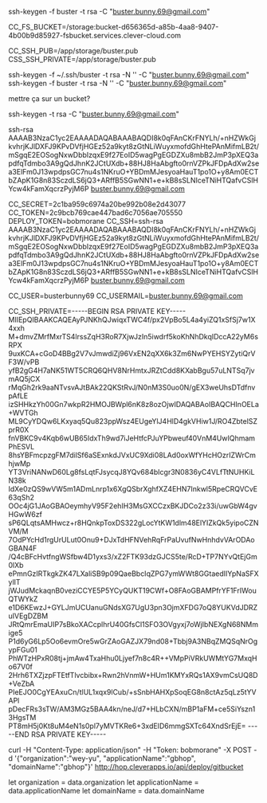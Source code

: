 ssh-keygen -f buster -t rsa -C "buster.bunny.69@gmail.com"

CC_FS_BUCKET=/storage:bucket-d656365d-a85b-4aa8-9407-4b00b9d85927-fsbucket.services.clever-cloud.com

CC_SSH_PUB=/app/storage/buster.pub
CSS_SSH_PRIVATE=/app/storage/buster.pub


ssh-keygen -f ~/.ssh/buster -t rsa -N '' -C "buster.bunny.69@gmail.com"
ssh-keygen -f buster -t rsa -N '' -C "buster.bunny.69@gmail.com"

mettre ça sur un bucket?

ssh-keygen -t rsa -C "buster.bunny.69@gmail.com"

ssh-rsa AAAAB3NzaC1yc2EAAAADAQABAAABAQDI8k0qFAnCKrFNYLh/+nHZWkGjkvhrjKJlDXFJ9KPvDVfjHGEz52a9kyt8zGtNLiWuyxmofdGhHtePAnMifmLB2t/mSgqE2EOSogNxwDbbIzqxE9f27EoID5wagPgEGDZXu8mbB2JmP3pXEQ3apdfqTdmbo3A9gQdJhnK2JCtUXdb+88HJ8HaAbgfto0rnVZPkJFDpAdXw2sea3ElFm0J13wpdpsGC7nu4s1NKruO+YBDmMJesyoaHauT1po1O+y8Am0ECTbZApK1G8n83SczdLS6jQ3+ARffB5SGwNN1+e+kB8sSLNIceTNiHTQafvCSlHYcw4kFamXqcrzPyjM6P buster.bunny.69@gmail.com

CC_SECRET=2c1ba959c6974a20be992b08e2d43077
CC_TOKEN=2c9bcb769cae447bad6c7056ae705550
DEPLOY_TOKEN=bobmorane
CC_SSH=ssh-rsa AAAAB3NzaC1yc2EAAAADAQABAAABAQDI8k0qFAnCKrFNYLh/+nHZWkGjkvhrjKJlDXFJ9KPvDVfjHGEz52a9kyt8zGtNLiWuyxmofdGhHtePAnMifmLB2t/mSgqE2EOSogNxwDbbIzqxE9f27EoID5wagPgEGDZXu8mbB2JmP3pXEQ3apdfqTdmbo3A9gQdJhnK2JCtUXdb+88HJ8HaAbgfto0rnVZPkJFDpAdXw2sea3ElFm0J13wpdpsGC7nu4s1NKruO+YBDmMJesyoaHauT1po1O+y8Am0ECTbZApK1G8n83SczdLS6jQ3+ARffB5SGwNN1+e+kB8sSLNIceTNiHTQafvCSlHYcw4kFamXqcrzPyjM6P buster.bunny.69@gmail.com

CC_USER=busterbunny69
CC_USERMAIL=buster.bunny.69@gmail.com

CC_SSH_PRIVATE=-----BEGIN RSA PRIVATE KEY-----
MIIEpQIBAAKCAQEAyPJNKhQJwiqxTWC4f/px2VpBo5L4a4yiZQ1xSfSj7w1X4xxh
M+dmvZMrfMxrTS4lrssZqH3RoR7XjwJzIn5iwdrf5koKhNhDkqIDccA22yM6sRPX
9uxKCA+cGoD4BBg2V7vJmwdiZj96VxEN2qXX6k3Zm6NwPYEHSYZytiQrVF3W/vPB
yfB2gG4H7aNK51WT5CRQ6QHV8NrHmtxJRZtCdd8KXabBgu57uLNTSq7jvmAQ5jCX
rMqGh2rk9aaNTvsvAJtBAk22QKStRvJ/N0nM3S0uo0N/gEX3weUhsDTdfnvpAfLE
izSHHkzYh00Gn7wkpR2HMOJBWpl6nK8z8ozOjwIDAQABAoIBAQCHInOELa+WVTGh
ML9CyYDQw6LKxyaq5Qu823ppWsz4EUgeYlJ4HlD4gkVHiw1J/RO4ZbtelSZprR0X
fnVBKC9v4Kqb6wUB65IdxTh9wd7iJeHtfcPJuYPbweuf40VnM4UwIQhmamPhESVL
8hsYBFmcpzgFM7dilSf6aSExnkdJVxUC9Xdi08LAd0oxWfYHcHOzrIZWrCmhjwMp
YT3VriNANwD60Lg8fsLqtFJsycqJ8YQv684bIcgr3N0836yC4VLfTtNUHKiLN38k
IdXe0zQS9wVW5m1ADmLnrp1x6XgQSbrXghfXZ4EHN7Inkwl5RpeCRQVCvE63qSh2
OOc4jG1JAoGBAOeymhyV95F2ehIH3MsGXCCzxBKJDCo2z33i/uwGbW4gvHGwW6zf
sP6QLqtsAMHwcz+r8HQnkpToxDS322gLocYtKW1dlm48ElYIZkQk5yipoCZNVM/M
7OdPYcHd1rgUrULut0Onu9+DJxTdHFNVehRqFrPaUvufNwHnhdvVArODAoGBAN4F
/Q4cBFcHvtfngWSfbw4D1yxs3/xZ2FTK93dzGJCS5te/RcD+TP7NYvQtEjGm0lXb
ePmnGzIRTkgkZK47LXaliSB9p09QaeBbcIqZPG7ymWWt8GGtaedIIYpNaSFXylIT
jWJudMckaqnB0veziCCYE5P5YCyQUKT19CWf+O8FAoGBAMPfrYF1FrIWouQTWYkZ
e1D6KEwzJ+GYLJmUCUanuGNdsXG7UgU3pn3OjmXFDG7oQ8YUKVdJDRZuIVEgDZBM
JRtQmrEmaUIP7sBkoXACcplhrU40GfsCl1SFO3OVgyxj7oWjIbNEXgN68NMmige5
P1d6yG6Lp5Oo6evmOre5wGrZAoGAZJX79nd08+Tbbj9A3NBqZMQSqNrOgypFGu01
PhWTzHPxR08tj+jmAw4TxaHhu0Ljyef7n8c4R++VMpPiVRkUWMtYG7MxqHo67V0f
2Hrh6TXZjzpFTEtfTlvcbibx+Rwn2hVnmW+HUm1KMYxRQs1AX9vmCsUQ8D+VeZbA
PIeEJO0CgYEAxuCn/tlUL1xqx9lCub/+sSnbHAHXpSoqEG8n8ctAz5qLz5tYVAPl
pDecFRs3sTW/AM3MGz5BAA4kn/neJ/d7+HLbCXN/mBP1aFM+ce5SiYszn13HgsTM
PT8mH5j0Kt8uM4eN1s0pl7yMVTKRe6+3xdEID6mmgSXTc64XndSrEjE=
-----END RSA PRIVATE KEY-----



curl -H "Content-Type: application/json" -H "Token: bobmorane" -X POST -d '{"organization":"wey-yu", "applicationName":"gbhop", "domainName":"gbhop"}' http://hop.cleverapps.io/api/deploy/gitbucket



  let organization = data.organization
  let applicationName = data.applicationName
  let domainName = data.domainName
